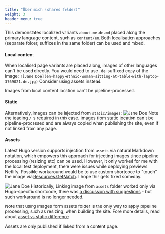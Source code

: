```yaml
---
title: "Über mich (shared folder)"
weight: 3
header_menu: true
---
```


This demonstates localized variants `about-me.de.md` placed along the primary language content, such as `content/en`. Both localisation approaches (separate folder, suffixes in the same folder) can be used and mixed.

#### Local content
When localised page variants are placed along, images of other languages can't be used directly. You would need to use `.de`-suffixed copy of the image: `![Jane Doe](en-happy-ethnic-woman-sitting-at-table-with-laptop-3769021.de.jpg)` 
Consider using assets instead.

Images from local content location can't be pipeline-processed. 

#### Static
Alternatively, images can be injected from `static/images`:
![Jane Doe](/images/static-happy-ethnic-woman-sitting-at-table-with-laptop-3769021.jpg)
Note the leading `/` is required in this case.
Images from static location can't be pipeline-processed and are always copied when publishing the site, even if not linked from any page.

#### Assets
Latest Hugo version supports injection from `assets` via natural Markdown notation, which empowers this approach for injecting images since pipeline processing (resizing etc) can be used. However, It only worked for me with the local test deployment, there were issues while deploying previews Netlify. Possible workaround would be to use custom shortcode to "touch" the image via [Resources.GetMatch](https://gohugo.io/functions/resources/getmatch/). I hope this gets fixed someday.

![Jane Doe](images/asset-happy-ethnic-woman-sitting-at-table-with-laptop-3769021.jpg)
Historically, Linking image from `assets` folder worked only via Hugo-specific shortcode, there was [a discussion with suggestions](https://discourse.gohugo.io/t/how-to-show-images-on-post-pages-if-theyre-located-in-the-assets-folder/34276/14) - but such workaround is no longer needed.

Note that using images form assets folder is the only way to apply pipeline processing, such as resizing, when building the site. Fore more details, read about [asset vs static difference](https://discourse.gohugo.io/t/difference-between-asset-and-static-folder/41203)

Assets are only published if linked from a content page.